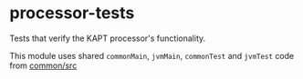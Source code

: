 # processor-tests

Tests that verify the KAPT processor's functionality.

This module uses shared `commonMain`, `jvmMain`, `commonTest` and `jvmTest` code from [common/src](../common/src)
